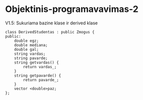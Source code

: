 # Objektinis-programavavimas-2
V1.5: Sukuriama bazine klase ir derived klase

```
class DerivedStudentas : public Zmogus {
public:
    double egz;
    double mediana;
    double gal;
    string vardas;
    string pavarde;
    string getvardas() {
        return vardas_;
    }
    string getpavarde() {
        return pavarde_;
    }
    vector <double>paz;
};
```

